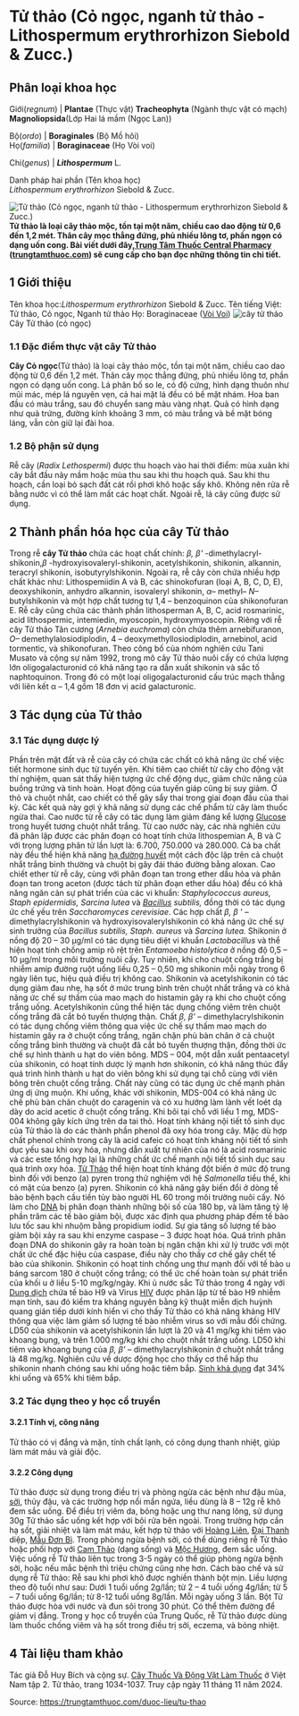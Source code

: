 # Tử thảo (Cỏ ngọc, nganh tử thảo - Lithospermum erythrorhizon Siebold & Zucc.)

Phân loại khoa học  
---  
Giới(_regnum_) |  **Plantae** (Thực vật) **Tracheophyta** (Ngành thực vật có mạch) **Magnoliopsida**(Lớp Hai lá mầm (Ngọc Lan))  
  
Bộ(_ordo_) | **Boraginales** (Bộ Mồ hôi)  
Họ(_familia_) | **Boraginaceae** (Họ Vòi voi)  
  
Chi(_genus_) | **_Lithospermum_** L.  
  
Danh pháp hai phần (Tên khoa học)  
_Lithospermum erythrorhizon_ Siebold & Zucc.  
  
![Tử thảo \(Cỏ ngọc, nganh tử thảo - Lithospermum erythrorhizon Siebold & Zucc.\)](https://trungtamthuoc.com/images/others/tu-thao-3-3581.jpg)
**Tử thảo là loại cây thảo mộc, tồn tại một năm, chiều cao dao động từ 0,6 đến 1,2 mét. Thân cây mọc thẳng đứng, phủ nhiều lông tơ, phần ngọn có dạng uốn cong. Bài viết dưới đây,[Trung Tâm Thuốc Central Pharmacy](https://trungtamthuoc.com/ "Trung Tâm Thuốc Central Pharmacy") ([trungtamthuoc.com](https://trungtamthuoc.com/ "trungtamthuoc.com")) sẽ cung cấp cho bạn đọc những thông tin chi tiết.**
##  1 Giới thiệu
Tên khoa học:_Lithospermum erythrorhizon_ Siebold & Zucc.
Tên tiếng Việt: Tử thảo, Cỏ ngọc, Nganh tử thảo
Họ: Boraginaceae ([Vòi Voi](https://trungtamthuoc.com/duoc-lieu/cay-voi-voi "Vòi Voi"))
![cây tử thảo](https://trungtamthuoc.com/images/item/tu-thao-1.jpg)Cây Tử thảo (cỏ ngọc)
### 1.1 Đặc điểm thực vật cây Tử thảo
**Cây Cỏ ngọc**(Tử thảo) là loại cây thảo mộc, tồn tại một năm, chiều cao dao động từ 0,6 đến 1,2 mét. Thân cây mọc thẳng đứng, phủ nhiều lông tơ, phần ngọn có dạng uốn cong. Lá phân bố so le, có độ cứng, hình dạng thuôn như mũi mác, mép lá nguyên vẹn, cả hai mặt lá đều có bề mặt nhám. Hoa ban đầu có màu trắng, sau đó chuyển sang màu vàng nhạt. Quả có hình dạng như quả trứng, đường kính khoảng 3 mm, có màu trắng và bề mặt bóng láng, vẫn còn giữ lại đài hoa.
### 1.2 Bộ phận sử dụng
Rễ cây (_Radix Lethospermi_) được thu hoạch vào hai thời điểm: mùa xuân khi cây bắt đầu nảy mầm hoặc mùa thu sau khi thu hoạch quả. Sau khi thu hoạch, cần loại bỏ sạch đất cát rồi phơi khô hoặc sấy khô. Không nên rửa rễ bằng nước vì có thể làm mất các hoạt chất. Ngoài rễ, lá cây cũng được sử dụng.
##  2 Thành phần hóa học của cây Tử thảo
Trong rễ **cây Tử thảo** chứa các hoạt chất chính: _β, β'_ -dimethylacryl-shikonin,_β_ -hydroxyisovaleryl-shikonin, acetylshikonin, shikonin, alkannin, teracryl shikonin, isobutyrylshikonin. Ngoài ra, rễ cây còn chứa nhiều hợp chất khác như: Lithospemiidin A và B, các shinokofuran (loại A, B, C, D, E), deoxyshikonin, anhydro alkannin, isovaleryl shikonin, _α–_ methyl– _N–_ butylshikonin và một hợp chất tương tự 1,4 – benzoquinon của shikonofuran E. Rễ cây cũng chứa các thành phần lithosperman A, B, C, acid rosmarinic, acid lithospermic, intemiedin, myoscopin, hydroxymyoscopin. Riêng với rễ cây Tử thảo Tân cương (_Arnebia euchroma_) còn chứa thêm arnebifuranon, _O–_ demethylalosiodiplodin, 4 – deoxymethyllosiodiplodin, arnebinol, acid tormentic, và shikonofuran. Theo công bố của nhóm nghiên cứu Tani Musato và cộng sự năm 1992, trong mô cây Tử thảo nuôi cấy có chứa lượng lớn oligogalacturonid có khả năng tạo ra dẫn xuất shikonin và sắc tố naphtoquinon. Trong đó có một loại oligogalacturonid cấu trúc mạch thẳng với liên kết α – 1,4 gồm 18 đơn vị acid galacturonic.
##  3 Tác dụng của Tử thảo
### 3.1 Tác dụng dược lý
Phần trên mặt đất và rễ của cây có chứa các chất có khả năng ức chế việc tiết hormone sinh dục từ tuyến yên. Khi tiêm cao chiết từ cây cho động vật thí nghiệm, quan sát thấy hiện tượng ức chế động dục, giảm chức năng của buồng trứng và tinh hoàn. Hoạt động của tuyến giáp cũng bị suy giảm. Ở thỏ và chuột nhắt, cao chiết có thể gây sẩy thai trong giai đoạn đầu của thai kỳ. Các kết quả này gợi ý khả năng sử dụng các chế phẩm từ cây làm thuốc ngừa thai.
Cao nước từ rễ cây có tác dụng làm giảm đáng kể lượng [Glucose](https://trungtamthuoc.com/hoat-chat/glucose "Glucose") trong huyết tương chuột nhắt trắng. Từ cao nước này, các nhà nghiên cứu đã phân lập được các phân đoạn có hoạt tính chứa lithospemian A, B và C với trọng lượng phân tử lần lượt là: 6.700, 750.000 và 280.000. Cả ba chất này đều thể hiện khả năng [hạ đường huyết](https://trungtamthuoc.com/bai-viet/ha-glucose-mau "hạ đường huyết") một cách độc lập trên cả chuột nhắt trắng bình thường và chuột bị gây đái tháo đường bằng aloxan.
Cao chiết ether từ rễ cây, cùng với phân đoạn tan trong ether dầu hỏa và phân đoạn tan trong aceton (được tách từ phân đoạn ether dầu hỏa) đều có khả năng ngăn cản sự phát triển của các vi khuẩn: _Staphylococcus aureus, Staph epidermidis, Sarcina lutea_ và _[Bacillus](https://trungtamthuoc.com/hoat-chat/bacillus "Bacillus") subtilis,_ đồng thời có tác dụng ức chế yếu trên _Saccharomyces cerevisiae_. Các hợp chất _β, β_ ' –dimethylacrylshikonin và hydroxyisovalerylshikonin có khả năng ức chế sự sinh trưởng của _Bacillus subtilis, Staph. aureus_ và _Sarcina lutea._ Shikonin ở nồng độ 20 – 30 µg/ml có tác dụng tiêu diệt vi khuẩn _Lactobacillus_ và thể hiện hoạt tính chống amip rõ rệt trên _Entamoeba histolytica_ ở nồng độ 0,5 – 10 µg/ml trong môi trường nuôi cấy. Tuy nhiên, khi cho chuột cống trắng bị nhiễm amip đường ruột uống liều 0,25 – 0,50 mg shikonin mỗi ngày trong 6 ngày liên tục, hiệu quả điều trị không cao.
Shikonin và acetylshikonin có tác dụng giảm đau nhẹ, hạ sốt ở mức trung bình trên chuột nhắt trắng và có khả năng ức chế sự thấm của mao mạch do histamin gây ra khi cho chuột cống trắng uống. Acetylshikonin cũng thể hiện tác dụng chống viêm trên chuột cống trắng đã cắt bỏ tuyến thượng thận. Chất _β, β'_ – dimethylacrylshikonin có tác dụng chống viêm thông qua việc ức chế sự thấm mao mạch do histamin gây ra ở chuột cống trắng, ngăn chặn phù bàn chân ở cả chuột cống trắng bình thường và chuột đã cắt bỏ tuyến thượng thận, đồng thời ức chế sự hình thành u hạt do viên bông.
MDS – 004, một dẫn xuất pentaacetyl của shikonin, có hoạt tính dược lý mạnh hơn shikonin, có khả năng thúc đẩy quá trình hình thành u hạt do viên bông khi sử dụng tại chỗ cùng với viên bông trên chuột cống trắng. Chất này cũng có tác dụng ức chế mạnh phản ứng dị ứng muộn. Khi uống, khác với shikonin, MDS-004 có khả năng ức chế phù bàn chân chuột do caragenin và có xu hướng làm lành vết loét dạ dày do acid acetic ở chuột cống trắng. Khi bôi tại chỗ với liều 1 mg, MDS-004 không gây kích ứng trên da tai thỏ. Hoạt tính kháng nội tiết tố sinh dục của Tử thảo là do các thành phần phenol đã oxy hóa trong cây. Mặc dù hợp chất phenol chính trong cây là acid cafeic có hoạt tính kháng nội tiết tố sinh dục yếu sau khi oxy hóa, nhưng dẫn xuất tự nhiên của nó là acid rosmarinic và các este tổng hợp lại là những chất ức chế mạnh nội tiết tố sinh dục sau quá trình oxy hóa.
[Tử Thảo](https://trungtamthuoc.com/duoc-lieu/tu-thao "Tử Thảo") thể hiện hoạt tính kháng đột biến ở mức độ trung bình đối với benzo (a) pyren trong thử nghiệm với hệ _Salmonella_ tiểu thể, khi có mặt của benzo (a) pyren. Shikonin có khả năng gây biến đổi ở dòng tế bào bệnh bạch cầu tiền tủy bào người HL 60 trong môi trường nuôi cấy. Nó làm cho [DNA](https://trungtamthuoc.com/hoat-chat/dna "DNA") bị phân đoạn thành những bội số của 180 bp, và làm tăng tỷ lệ phần trăm các tế bào giảm bội, được xác định qua phương pháp đếm tế bào lưu tốc sau khi nhuộm bằng propidium iodid. Sự gia tăng số lượng tế bào giảm bội xảy ra sau khi enzyme caspase – 3 được hoạt hóa. Quá trình phân đoạn DNA do shikonin gây ra hoàn toàn bị ngăn chặn khi xử lý trước với một chất ức chế đặc hiệu của caspase, điều này cho thấy cơ chế gây chết tế bào của shikonin. Shikonin có hoạt tính chống ung thư mạnh đối với tế bào u báng sarcom 180 ở chuột cống trắng; có thể ức chế hoàn toàn sự phát triển của khối u ở liều 5-10 mg/kg/ngày.
Khi ủ nước sắc Tử thảo trong 4 ngày với [Dung dịch](https://trungtamthuoc.com/bai-viet/dung-dich-thuoc-la-gi-cong-thuc-va-ky-thuat-bao-che-dung-dich-thuoc "Dung dịch") chứa tế bào H9 và Virus [HIV](https://trungtamthuoc.com/bai-viet/chan-doan-va-dieu-tri-hivaids "HIV") được phân lập từ tế bào H9 nhiễm mạn tính, sau đó kiểm tra kháng nguyên bằng kỹ thuật miễn dịch huỳnh quang gián tiếp dưới kính hiển vi cho thấy Tử thảo có khả năng kháng HIV thông qua việc làm giảm số lượng tế bào nhiễm virus so với mẫu đối chứng. LD50 của shikonin và acetylshikonin lần lượt là 20 và 41 mg/kg khi tiêm vào khoang bụng, và trên 1.000 mg/kg khi cho chuột nhắt trắng uống. LD50 khi tiêm vào khoang bụng của _β, β'_ – dimethylacrylshikonin ở chuột nhắt trắng là 48 mg/kg. Nghiên cứu về dược động học cho thấy cơ thể hấp thu shikonin nhanh chóng sau khi uống hoặc tiêm bắp. [Sinh khả dụng](https://trungtamthuoc.com/bai-viet/sinh-kha-dung-cua-thuoc-cong-thuc-tinh-sinh-kha-dung "Sinh khả dụng") đạt 34% khi uống và 65% khi tiêm bắp.
### 3.2 Tác dụng theo y học cổ truyền
#### 3.2.1 Tính vị, công năng 
Tử thảo có vị đắng và mặn, tính chất lạnh, có công dụng thanh nhiệt, giúp làm mát máu và giải độc.
#### 3.2.2 Công dụng 
Tử thảo được sử dụng trong điều trị và phòng ngừa các bệnh như đậu mùa, [sởi](https://trungtamthuoc.com/bai-viet/benh-soi "sởi"), thủy đậu, và các trường hợp nổi mẩn ngứa, liều dùng là 8 – 12g rễ khô đem sắc uống. Để điều trị viêm da, bỏng hoặc ung thư nang lông, sử dụng 30g Tử thảo sắc uống kết hợp với bôi rửa bên ngoài. Trong trường hợp cần hạ sốt, giải nhiệt và làm mát máu, kết hợp tử thảo với [Hoàng Liên](https://trungtamthuoc.com/hoat-chat/hoang-lien "Hoàng Liên"), [Đại Thanh](https://trungtamthuoc.com/hoat-chat/dai-thanh "Đại Thanh") diệp, [Mẫu Đơn Bì](https://trungtamthuoc.com/hoat-chat/mau-don-bi "Mẫu Đơn Bì"). Trong phòng ngừa bệnh sởi, có thể dùng riêng rễ Tử thảo hoặc phối hợp với [Cam Thảo](https://trungtamthuoc.com/duoc-lieu/cam-thao-32 "Cam Thảo") (dạng sống) và [Mộc Hương](https://trungtamthuoc.com/hoat-chat/moc-huong "Mộc Hương"), đem sắc uống. Việc uống rễ Tử thảo liên tục trong 3-5 ngày có thể giúp phòng ngừa bệnh sởi, hoặc nếu mắc bệnh thì triệu chứng cũng nhẹ hơn.
Cách bào chế và sử dụng rễ Tử thảo: Rễ sau khi phơi khô được nghiền thành bột mịn. Liều lượng theo độ tuổi như sau: Dưới 1 tuổi uống 2g/lần; từ 2 – 4 tuổi uống 4g/lần; từ 5 – 7 tuổi uống 6g/lần; từ 8-12 tuổi uống 8g/lần. Mỗi ngày uống 3 lần. Bột Tử thảo được hòa với nước và đun sôi trong 30 phút. Có thể thêm đường để giảm vị đắng.
Trong y học cổ truyền của Trung Quốc, rễ Tử thảo được dùng làm thuốc chống viêm và hạ sốt trong điều trị sởi, eczema, và bỏng nhiệt.
##  4 Tài liệu tham khảo
Tác giả Đỗ Huy Bích và cộng sự. [Cây Thuốc Và Động Vật Làm Thuốc](https://trungtamthuoc.com/bai-viet/doc-online-va-tai-mien-phi-pdf-sach-cay-thuoc-va-dong-vat-lam-thuoc-o-viet-nam "Cây Thuốc Và Động Vật Làm Thuốc") ở Việt Nam tập 2. Tử thảo, trang 1034-1037. Truy cập ngày 11 tháng 11 năm 2024. 


Source: https://trungtamthuoc.com/duoc-lieu/tu-thao